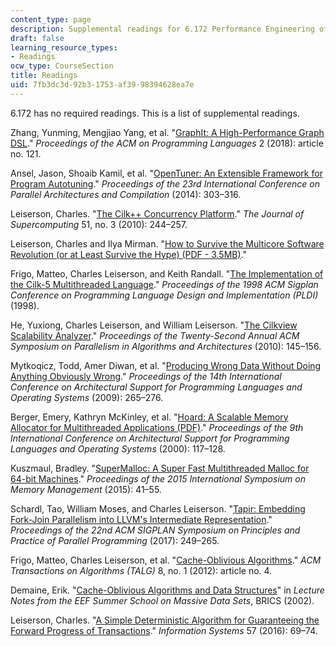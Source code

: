 ```yaml
---
content_type: page
description: Supplemental readings for 6.172 Performance Engineering of Software Systems.
draft: false
learning_resource_types:
- Readings
ocw_type: CourseSection
title: Readings
uid: 7fb3dc3d-92b3-1753-af39-98394628ea7e
---
```

6.172 has no required readings. This is a list of supplemental readings. 

Zhang, Yunming, Mengjiao Yang, et al. "[GraphIt: A High-Performance Graph DSL](https://dl.acm.org/citation.cfm?id=3276491)." *Proceedings of the ACM on Programming Languages* 2 (2018): article no. 121. 

Ansel, Jason, Shoaib Kamil, et al. "[OpenTuner: An Extensible Framework for Program Autotuning](https://dl.acm.org/citation.cfm?id=2628092)." *Proceedings of the 23rd International Conference on Parallel Architectures and Compilation* (2014): 303–316. 

Leiserson, Charles. "[The Cilk++ Concurrency Platform](https://doi.org/10.1007/s11227-010-0405-3)." *The Journal of Supercomputing* 51, no. 3 (2010): 244–257. 

Leiserson, Charles and Ilya Mirman. "[How to Survive the Multicore Software Revolution (or at Least Survive the Hype) (PDF - 3.5MB)](https://software.intel.com/sites/default/files/m/d/4/1/d/8/How_to_Survive_the_Multicore_Software_Revolution-1.pdf)." 

Frigo, Matteo, Charles Leiserson, and Keith Randall. "[The Implementation of the Cilk-5 Multithreaded Language](https://doi.org/10.1145/277650.277725)." *Proceedings of the 1998 ACM Sigplan Conference on Programming Language Design and Implementation (PLDI)* (1998). 

He, Yuxiong, Charles Leiserson, and William Leiserson. "[The Cilkview Scalability Analyzer](https://dl.acm.org/citation.cfm?id=1810509)." *Proceedings of the Twenty-Second Annual ACM Symposium on Parallelism in Algorithms and Architectures* (2010): 145–156. 

Mytkoqicz, Todd, Amer Diwan, et al. "[Producing Wrong Data Without Doing Anything Obviously Wrong](https://doi.org/10.1145/1508284.1508275)." *Proceedings of the 14th International Conference on Architectural Support for Programming Languages and Operating Systems* (2009): 265–276. 

Berger, Emery, Kathryn McKinley, et al. "[Hoard: A Scalable Memory Allocator for Multithreaded Applications (PDF)](http://www.cs.utexas.edu/users/mckinley/papers/asplos-2000.pdf)." *Proceedings of the 9th International Conference on Architectural Support for Programming Languages and Operating Systems* (2000): 117–128.

Kuszmaul, Bradley. "[SuperMalloc: A Super Fast Multithreaded Malloc for 64-bit Machines](https://dl.acm.org/citation.cfm?id=2754178)." *Proceedings of the 2015 International Symposium on Memory Management* (2015): 41–55. 

Schardl, Tao, William Moses, and Charles Leiserson. "[Tapir: Embedding Fork-Join Parallelism into LLVM's Intermediate Representation](https://dl.acm.org/citation.cfm?id=3018758)." *Proceedings of the 22nd ACM SIGPLAN Symposium on Principles and Practice of Parallel Programming* (2017): 249–265.

Frigo, Matteo, Charles Leiserson, et al. "[Cache-Oblivious Algorithms](https://dl.acm.org/citation.cfm?id=2071383)." *ACM Transactions on Algorithms (TALG)* 8, no. 1 (2012): article no. 4. 

Demaine, Erik. "[Cache-Oblivious Algorithms and Data Structures](https://erikdemaine.org/papers/BRICS2002/)" in *Lecture Notes from the EEF Summer School on Massive Data Sets*, BRICS (2002).  

Leiserson, Charles. "[A Simple Deterministic Algorithm for Guaranteeing the Forward Progress of Transactions](https://dspace.mit.edu/handle/1721.1/114871)." *Information Systems* 57 (2016): 69–74.